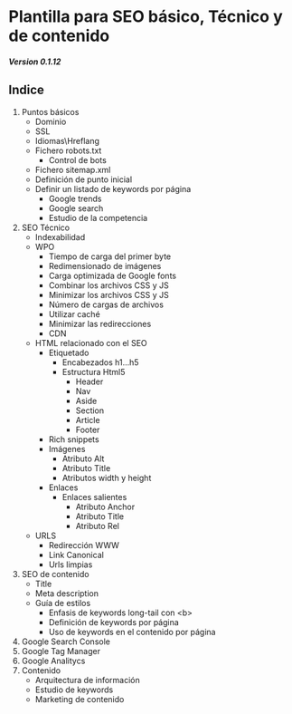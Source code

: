# Plantilla para SEO básico, Técnico y de contenido
##### Version 0.1.12

## Indice 

1. Puntos básicos 
    - Dominio
    - SSL
    - Idiomas\Hreflang
    - Fichero robots.txt 
        - Control de bots
    - Fichero sitemap.xml
    - Definición de punto inicial
    - Definir un listado de keywords por página
        - Google trends
        - Google search
        - Estudio de la competencia
2. SEO Técnico
    - Indexabilidad
    - WPO 
        - Tiempo de carga del primer byte
        - Redimensionado de imágenes
        - Carga optimizada de Google fonts
        - Combinar los archivos CSS y JS
        - Minimizar los archivos CSS y JS
        - Número de cargas de archivos
        - Utilizar caché
        - Minimizar las redirecciones
        - CDN
    - HTML relacionado con el SEO
        - Etiquetado 
            - Encabezados h1...h5
            - Estructura Html5
                - Header
                - Nav
                - Aside
                - Section
                - Article
                - Footer
        - Rich snippets
        - Imágenes
            - Atributo Alt
            - Atributo Title
            - Atributos width y height
        - Enlaces
            - Enlaces salientes
                - Atributo Anchor
                - Atributo Title 
                - Atributo Rel
    - URLS
        - Redirección WWW
        - Link Canonical
        - Urls limpias 
3. SEO de contenido
    - Title
    - Meta description
    - Guía de estilos
        - Enfasis de keywords long-tail con &lt;b>
        - Definición de keywords por página
        - Uso de keywords en el contenido por página
60. Google Search Console
70. Google Tag Manager
80. Google Analitycs
90. Contenido
    - Arquitectura de información
    - Estudio de keywords
    - Marketing de contenido